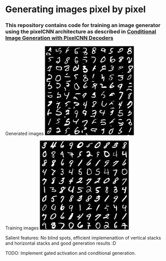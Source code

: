 # Generating images pixel by pixel
### This repository contains code for training an image generator using the pixelCNN architecture as described in [Conditional Image Generation with PixelCNN Decoders](https://arxiv.org/abs/1606.05328)

Generated images
![Generated images](output/generated_only_images.jpg)

Training images
![Training images](output/training_images.jpg)













Salient features: No blind spots, efficient implemenattion of vertical stacks and horizontal stacks and good generation results :D

TODO: Implement gated activation and conditional generation.
